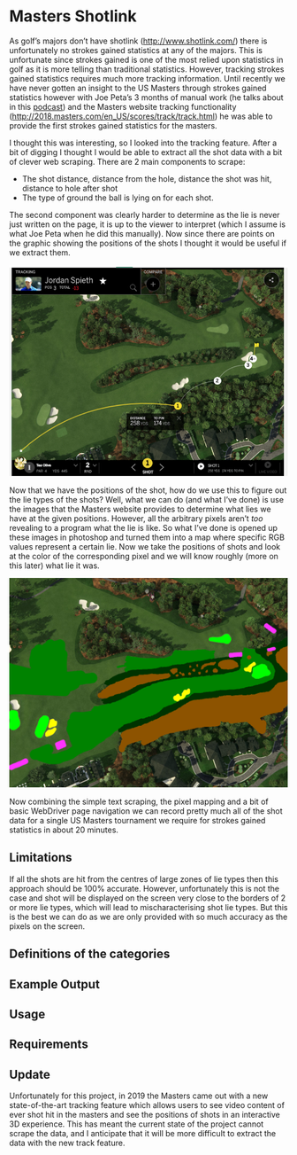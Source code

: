 # Masters Shotlink
As golf’s majors don’t have shotlink (http://www.shotlink.com/) there is unfortunately no strokes gained statistics at any of the majors. This is unfortunate since strokes gained is one of the most relied upon statistics in golf as it is more telling than traditional statistics. However, tracking strokes gained statistics requires much more tracking information. Until recently we have never gotten an insight to the US Masters through strokes gained statistics however with Joe Peta’s 3 months of manual work (he talks about in this [podcast](https://shotgunstart.libsyn.com/an-analytical-dive-in-to-the-2019-masters-with-the-brilliant-joe-peta)) and the Masters website tracking functionality (http://2018.masters.com/en_US/scores/track/track.html) he was able to provide the first strokes gained statistics for the masters.

I thought this was interesting, so I looked into the tracking feature. After a bit of digging I thought I would be able to extract all the shot data with a bit of clever web scraping. There are 2 main components to scrape:
- The shot distance, distance from the hole, distance the shot was hit, distance to hole after shot
- The type of ground the ball is lying on for each shot.

The second component was clearly harder to determine as the lie is never just written on the page, it is up to the viewer to interpret (which I assume is what Joe Peta when he did this manually). Now since there are points on the graphic showing the positions of the shots I thought it would be useful if we extract them.

<img src="https://raw.githubusercontent.com/mattDavo/masters-shotlink/master/images/track-example.png" width="600"/>

Now that we have the positions of the shot, how do we use this to figure out the lie types of the shots? Well, what we can do (and what I’ve done) is use the images that the Masters website provides to determine what lies we have at the given positions. However, all the arbitrary pixels aren’t _too_ revealing to a program what the lie is like. So what I’ve done is opened up these images in photoshop and turned them into a map where specific RGB values represent a certain lie. Now we take the positions of shots and look at the color of the corresponding pixel and we will know roughly (more on this later) what lie it was.

<img src="https://raw.githubusercontent.com/mattDavo/masters-shotlink/master/2018/maps/H01W.png" width="600"/>

Now combining the simple text scraping, the pixel mapping and a bit of basic WebDriver page navigation we can record pretty much all of the shot data for a single US Masters tournament we require for strokes gained statistics in about 20 minutes.

## Limitations
If all the shots are hit from the centres of large zones of lie types then this approach should be 100% accurate. However, unfortunately this is not the case and shot will be displayed on the screen very close to the borders of 2 or more lie types, which will lead to mischaracterising shot lie types. But this is the best we can do as we are only provided with so much accuracy as the pixels on the screen.



## Definitions of the categories

## Example Output

## Usage

## Requirements

## Update
Unfortunately for this project, in 2019 the Masters came out with a new state-of-the-art tracking feature which allows users to see video content of ever shot hit in the masters and see the positions of shots in an interactive 3D experience. This has meant the current state of the project cannot scrape the data, and I anticipate that it will be more difficult to extract the data with the new track feature.
